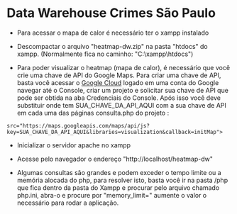 # Data Warehouse Crimes São Paulo

- Para acessar o mapa de calor é necessário ter o xampp instalado

- Descompactar o arquivo "heatmap-dw.zip" na pasta "htdocs" do xampp. (Normalmente fica no caminho: "C:\xampp\htdocs")

- Para poder visualizar o heatmap (mapa de calor), é necessário que você crie uma chave de API do Google Maps. Para criar uma chave de API, basta você acessar o [Google Cloud](https://cloud.google.com/) logado em uma conta do Google navegar até o Console, criar um projeto e solicitar sua chave de API que pode ser obtida na aba Credenciais do Console. Após isso você deve substituir onde tem SUA_CHAVE_DA_API_AQUI com a sua chave de API em cada uma das páginas consulta.php do projeto :
```
src="https://maps.googleapis.com/maps/api/js?key=SUA_CHAVE_DA_API_AQUI&libraries=visualization&callback=initMap">
```
- Inicializar o servidor apache no xampp

- Acesse pelo navegador o endereço "http://localhost/heatmap-dw"

- Algumas consultas são grandes e podem exceder o tempo limite ou a memória alocada do php, para resolver isto, basta você ir na pasta /php que fica dentro da pasta do Xampp e procurar pelo arquivo chamado php.ini, abra-o e procure por "memory_limit=" aumente o valor o necessário para rodar a aplicação.


